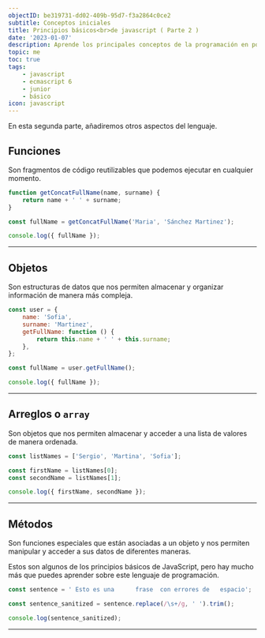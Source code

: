 ```yaml
---
objectID: be319731-dd02-409b-95d7-f3a2864c0ce2
subtitle: Conceptos iniciales
title: Principios básicos<br>de javascript ( Parte 2 )
date: '2023-01-07'
description: Aprende los principales conceptos de la programación en pocas lineas
topic: me
toc: true
tags:
    - javascript
    - ecmascript 6
    - junior
    - básico
icon: javascript
---
```


En esta segunda parte, añadiremos otros aspectos del lenguaje.

## Funciones

Son fragmentos de código reutilizables que podemos ejecutar en cualquier momento.

```js
function getConcatFullName(name, surname) {
	return name + ' ' + surname;
}

const fullName = getConcatFullName('Maria', 'Sánchez Martinez');

console.log({ fullName });
```

---

## Objetos

Son estructuras de datos que nos permiten almacenar y organizar información de manera más compleja.

```js
const user = {
	name: 'Sofia',
	surname: 'Martinez',
	getFullName: function () {
		return this.name + ' ' + this.surname;
	},
};

const fullName = user.getFullName();

console.log({ fullName });
```

---

## Arreglos o `array`

Son objetos que nos permiten almacenar y acceder a una lista de valores de manera ordenada.

```js
const listNames = ['Sergio', 'Martina', 'Sofia'];

const firstName = listNames[0];
const secondName = listNames[1];

console.log({ firstName, secondName });
```

---

## Métodos

Son funciones especiales que están asociadas a un objeto y nos permiten manipular y acceder a sus datos de diferentes maneras.

Estos son algunos de los principios básicos de JavaScript, pero hay mucho más que puedes aprender sobre este lenguaje de programación.

```js
const sentence = ' Esto es una      frase  con errores de   espacio';

const sentence_sanitized = sentence.replace(/\s+/g, ' ').trim();

console.log(sentence_sanitized);
```

---
